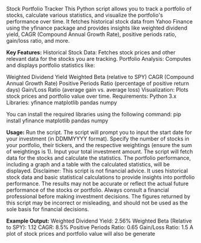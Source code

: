 Stock Portfolio Tracker
This Python script allows you to track a portfolio of stocks, calculate various statistics, and visualize the portfolio's performance over time. It fetches historical stock data from Yahoo Finance using the yfinance package and provides insights like weighted dividend yield, CAGR (Compound Annual Growth Rate), positive periods ratio, gain/loss ratio, and more.

**Key Features:**
Historical Stock Data: Fetches stock prices and other relevant data for the stocks you are tracking.
Portfolio Analysis: Computes and displays portfolio statistics like:

Weighted Dividend Yield
Weighted Beta (relative to SPY)
CAGR (Compound Annual Growth Rate)
Positive Periods Ratio (percentage of positive return days)
Gain/Loss Ratio (average gain vs. average loss)
Visualization: Plots stock prices and portfolio value over time.
Requirements:
Python 3.x
Libraries:
yfinance
matplotlib
pandas
numpy

You can install the required libraries using the following command:
pip install yfinance matplotlib pandas numpy

**Usage:**
Run the script.
The script will prompt you to input the start date for your investment (in DDMMYYYY format).
Specify the number of stocks in your portfolio, their tickers, and the respective weightings (ensure the sum of weightings is 1).
Input your total investment amount.
The script will fetch data for the stocks and calculate the statistics.
The portfolio performance, including a graph and a table with the calculated statistics, will be displayed.
Disclaimer:
This script is not financial advice. It uses historical stock data and basic statistical calculations to provide insights into portfolio performance. The results may not be accurate or reflect the actual future performance of the stocks or portfolio. Always consult a financial professional before making investment decisions. The figures returned by this script may be incorrect or misleading, and should not be used as the sole basis for financial decisions.

**Example Output:**
Weighted Dividend Yield: 2.56%
Weighted Beta (Relative to SPY): 1.12
CAGR: 8.5%
Positive Periods Ratio: 0.65
Gain/Loss Ratio: 1.5
A plot of stock prices and portfolio value will also be generate
